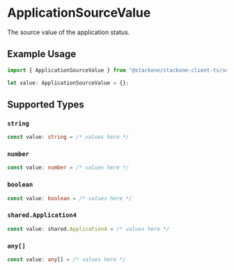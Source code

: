 # ApplicationSourceValue

The source value of the application status.

## Example Usage

```typescript
import { ApplicationSourceValue } from "@stackone/stackone-client-ts/sdk/models/shared";

let value: ApplicationSourceValue = {};
```

## Supported Types

### `string`

```typescript
const value: string = /* values here */
```

### `number`

```typescript
const value: number = /* values here */
```

### `boolean`

```typescript
const value: boolean = /* values here */
```

### `shared.Application4`

```typescript
const value: shared.Application4 = /* values here */
```

### `any[]`

```typescript
const value: any[] = /* values here */
```

